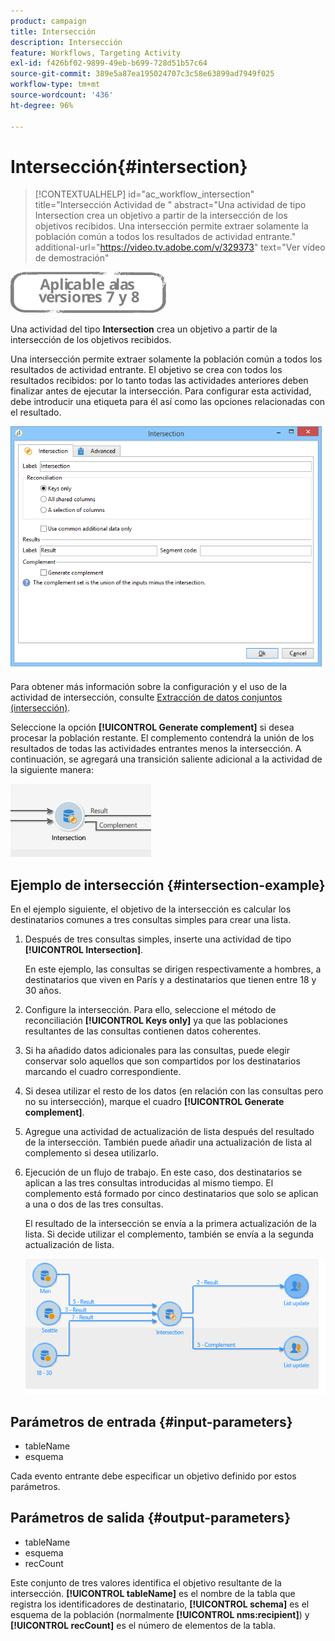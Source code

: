 ```yaml
---
product: campaign
title: Intersección
description: Intersección
feature: Workflows, Targeting Activity
exl-id: f426bf02-9899-49eb-b699-728d51b57c64
source-git-commit: 389e5a87ea195024707c3c58e63899ad7949f025
workflow-type: tm+mt
source-wordcount: '436'
ht-degree: 96%

---
```


# Intersección{#intersection}

>[!CONTEXTUALHELP]
>id="ac_workflow_intersection"
>title="Intersección Actividad de "
>abstract="Una actividad de tipo Intersection crea un objetivo a partir de la intersección de los objetivos recibidos. Una intersección permite extraer solamente la población común a todos los resultados de actividad entrante."
>additional-url="https://video.tv.adobe.com/v/329373" text="Ver vídeo de demostración"


![](../../assets/common.svg)

Una actividad del tipo **Intersection** crea un objetivo a partir de la intersección de los objetivos recibidos.

Una intersección permite extraer solamente la población común a todos los resultados de actividad entrante. El objetivo se crea con todos los resultados recibidos: por lo tanto todas las actividades anteriores deben finalizar antes de ejecutar la intersección. Para configurar esta actividad, debe introducir una etiqueta para él así como las opciones relacionadas con el resultado.

![](assets/s_user_segmentation_inter.png)

Para obtener más información sobre la configuración y el uso de la actividad de intersección, consulte [Extracción de datos conjuntos (intersección)](targeting-data.md#extracting-joint-data--intersection-).

Seleccione la opción **[!UICONTROL Generate complement]** si desea procesar la población restante. El complemento contendrá la unión de los resultados de todas las actividades entrantes menos la intersección. A continuación, se agregará una transición saliente adicional a la actividad de la siguiente manera:

![](assets/s_user_segmentation_inter_compl.png)

## Ejemplo de intersección {#intersection-example}

En el ejemplo siguiente, el objetivo de la intersección es calcular los destinatarios comunes a tres consultas simples para crear una lista.

1. Después de tres consultas simples, inserte una actividad de tipo **[!UICONTROL Intersection]**.

   En este ejemplo, las consultas se dirigen respectivamente a hombres, a destinatarios que viven en París y a destinatarios que tienen entre 18 y 30 años.

1. Configure la intersección. Para ello, seleccione el método de reconciliación **[!UICONTROL Keys only]** ya que las poblaciones resultantes de las consultas contienen datos coherentes.
1. Si ha añadido datos adicionales para las consultas, puede elegir conservar solo aquellos que son compartidos por los destinatarios marcando el cuadro correspondiente.
1. Si desea utilizar el resto de los datos (en relación con las consultas pero no su intersección), marque el cuadro **[!UICONTROL Generate complement]**.
1. Agregue una actividad de actualización de lista después del resultado de la intersección. También puede añadir una actualización de lista al complemento si desea utilizarlo.
1. Ejecución de un flujo de trabajo. En este caso, dos destinatarios se aplican a las tres consultas introducidas al mismo tiempo. El complemento está formado por cinco destinatarios que solo se aplican a una o dos de las tres consultas.

   El resultado de la intersección se envía a la primera actualización de la lista. Si decide utilizar el complemento, también se envía a la segunda actualización de lista.

   ![](assets/intersection_example.png)

## Parámetros de entrada {#input-parameters}

* tableName
* esquema

Cada evento entrante debe especificar un objetivo definido por estos parámetros.

## Parámetros de salida {#output-parameters}

* tableName
* esquema
* recCount

Este conjunto de tres valores identifica el objetivo resultante de la intersección. **[!UICONTROL tableName]** es el nombre de la tabla que registra los identificadores de destinatario, **[!UICONTROL schema]** es el esquema de la población (normalmente **[!UICONTROL nms:recipient]**) y **[!UICONTROL recCount]** es el número de elementos de la tabla.
